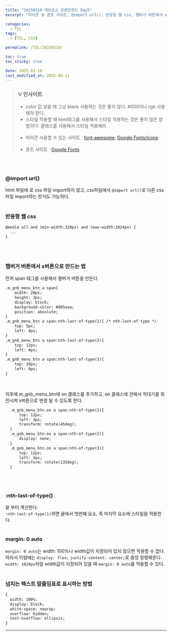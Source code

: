 ```yaml
---
title: "20250310 데브코스 프론트엔드 Day5"
excerpt: "아이콘 및 폰트 사이트, @import url(), 반응형 웹 css, 햄버거 버튼에서 x버튼 만들기, :nth-last-of-type, margin: 0 auto, 넘치는 텍스트 말줄임표로 표시하는 방법"

categories:
  - TIL
tags:
  - [TIL, CSS]

permalink: /TIL/20250310/

toc: true
toc_sticky: true

date: 2025-03-10
last_modified_at: 2025-03-11
---
```

> ### 💡 인사이트
> - color 값 넣을 때 그냥 black 사용하는 것은 좋지 않다. #000이나 rgb 사용해야 한다. <br>
> - 스타일 적용할 때 html태그를 사용해서 스타일 적용하는 것은 좋지 않은 방법이다. 클래스를 사용해서 스타일 적용해라.<br><br>
> - 아이콘 사용할 수 있는 사이트 : [font-awesome](https://fontawesome.com/), [Google Fonts/icons](https://fonts.google.com/icons)<br><br>
> - 폰트 사이트 : [Google Fonts](https://fonts.google.com/)

<br><br>

### @import url()
html 파일에 <link>로 css 파일 import하지 않고, css파일에서 ```@import url()```로 다른 css파일 import하는 방식도 가능하다. <br><br>

### 반응형 웹 css
```html
@media all and (min-width:320px) and (max-width:1024px) {
  ...
}
```
<br><br>

### 햄버거 버튼에서 x버튼으로 만드는 법
먼저 span 태그를 사용해서 햄버거 버튼을 만든다.<br>
```html
.m_gnb_menu_btn a span{
    width: 20px;
    height: 3px;
    display: block;
    background-color: #005eaa;
    position: absolute;
}
.m_gnb_menu_btn a span:nth-last-of-type(1){ /* nth-last-of-type */
    top: 5px;
    left: 4px;
}
.m_gnb_menu_btn a span:nth-last-of-type(2){
    top: 12px;
    left: 4px;
}
.m_gnb_menu_btn a span:nth-last-of-type(3){
    top: 19px;
    left: 4px;
}
```
<br>

이후에 m_gnb_menu_btn에 on 클래스를 추가하고, on 클래스에 관해서 작대기를 회전시켜 x버튼으로 변경 될 수 있도록 한다.<br>
```html
  .m_gnb_menu_btn.on a span:nth-of-type(1){
      top: 12px;
      left: 3px;
      transform: rotate(45deg);
  }
  .m_gnb_menu_btn.on a span:nth-of-type(2){
      display: none;
  }
  .m_gnb_menu_btn.on a span:nth-of-type(3){
      top: 12px;
      left: 3px;
      transform: rotate(135deg);
  }
```
<br><br>

### :nth-last-of-type()
끝 부터 계산한다.<br>
```:nth-last-of-type(1)```하면 끝에서 첫번째 요소, 즉 마지막 요소에 스타일을 적용한다. <br><br>

### margin: 0 auto
```margin: 0 auto```는 width: 100%나 width값이 지정되어 있지 않으면 적용할 수 없다. <br>
따라서 이럴때는 ```display: flex;``` ```justify-content: center;```로 중앙 정렬해준다. <br>
```width: 1024px```처럼 width값이 지정되어 있을 때 ```margin: 0 auto```를 적용할 수 있다. <br>
<br>

### 넘치는 텍스트 말줄임표로 표시하는 방법
```html
{
  width: 100%;
  display: block;
  white-space: nowrap;
  overflow: hidden;
  text-overflow: ellipsis;
}
```

<hr>
